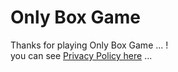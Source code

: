 # Only Box Game
Thanks for playing Only Box Game ... !
<br>
you can see [Privacy Policy here](https://github.com/G705-Ghilan/onlyBoxGame-PrivacyPolicy/blob/main/privacy-policy.md) ...
